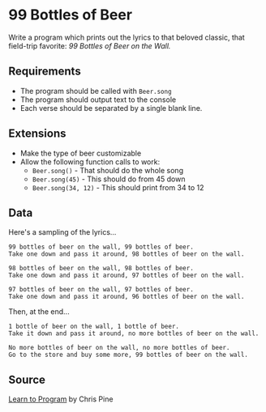 # 99 Bottles of Beer

Write a program which prints out the lyrics to that beloved classic, that field-trip favorite: _99 Bottles of Beer on the Wall._

## Requirements

* The program should be called with `Beer.song`
* The program should output text to the console
* Each verse should be separated by a single blank line.

## Extensions

* Make the type of beer customizable
* Allow the following function calls to work:
  - ` Beer.song() ` - That should do the whole song
  - ` Beer.song(45) ` - This should do from 45 down
  - ` Beer.song(34, 12) ` - This should print from 34 to 12

## Data

Here's a sampling of the lyrics...

```
99 bottles of beer on the wall, 99 bottles of beer.
Take one down and pass it around, 98 bottles of beer on the wall.

98 bottles of beer on the wall, 98 bottles of beer.
Take one down and pass it around, 97 bottles of beer on the wall.

97 bottles of beer on the wall, 97 bottles of beer.
Take one down and pass it around, 96 bottles of beer on the wall.
```

Then, at the end...

```
1 bottle of beer on the wall, 1 bottle of beer.
Take it down and pass it around, no more bottles of beer on the wall.

No more bottles of beer on the wall, no more bottles of beer.
Go to the store and buy some more, 99 bottles of beer on the wall.
```

## Source
[Learn to Program](http://pine.fm/LearnToProgram/?Chapter=06) by Chris Pine
